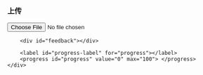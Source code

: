 <html lang="en">
<head>
  <meta charset="UTF-8" />
  <meta name="viewport" content="width=device-width, initial-scale=1.0" />
  <meta http-equiv="X-UA-Compatible" content="ie=edge" />
  <link rel="stylesheet" href="https://cdn.bootcss.com/highlight.js/9.12.0/styles/atom-one-light.min.css" />
  <link rel="stylesheet" href="https://cdn.bootcss.com/github-markdown-css/2.8.0/github-markdown.min.css" />
  <title>Hello World，ここが私の日本空間！</title>
</head>
<body>
  <template type="markdown">
    


<!-- The (first) h1 will be used as the <title> of the HTML page -->
### <a href="#">介绍</a>
<!-- The paragraph after the h1 and ul and before the first h2 is optional. It
is intended to be used for a short summary. -->

2014年(にせんじゅうよねん)はBoston大学を研究生卒業し卒業てから，San Jose Broadcom，に行きました，働いていました，switchスイッチのtestテストを担当し(たんとう)ていました。

2016年(にせんじゅうるく)上海 Nokiaに行きました，ont，olt，システムネットワーク機器(きき)の品質保証(ひんしつほしょう)でしていました，自動化 (じどうか)升级(しんきゅう)していました，

2018年(にせんじゅうはちねん) 深圳（しんせん）Huaweiに行きました，CPU开発(かいはつ)していました，linux，dpdk，だんち＞のmaintenanceしていました。

2022年(にせんにじゅうにねん)，自分で会社（かいしゃ）立ち上げました，业务 (ぎょうむ)はWeChatのmini program，計(けい)10件(じゅうけん)ちゅうもんしで，経営(けいえいする)が行き詰（つ）まっていました，会社を譲渡(じょうと)しました。

いま，新しい挑戦(ちょうせん)をしています，闻き取りありがとうございます，大部，以上。

<!-- The unordered list immediately after the h1 will be formatted on a single
line. It is intended to be used for contact details -->
- <fanqiang320@gmail.com>
- <a href="#">+14388289640</a>
- Montréal, QC
<!-- 私は赵子肖と申します、35歳，専攻(せんこう)は电子工程(でんしこうがくか)です。 -->

### <a href="履历.xlsx">履历</a>
    ====
  </template>
    <div>
        <h3>上传</h3>
        <input type="file" id="file-uploader">

        <div id="feedback"></div>

        <label id="progress-label" for="progress"></label>
        <progress id="progress" value="0" max="100"> </progress>
    </div>
    
</body>

<script>
    const fileUploader = document.getElementById('file-uploader');
    const feedback = document.getElementById('feedback');
    const progress = document.getElementById('progress');

    const reader = new FileReader();

    fileUploader.addEventListener('change', (event) => {
        const files = event.target.files;
        const file = files[0];
        reader.readAsDataURL(file);

        reader.addEventListener('progress', (event) => {
            if (event.loaded && event.total) {
                const percent = (event.loaded / event.total) * 100;
                progress.value = percent;
                document.getElementById('progress-label').innerHTML = Math.round(percent) + '%';

                if (percent === 100) {
                    let msg = `<span style="color:green;">File <u><b>${file.name}</b></u> has been uploaded successfully.</span>`;
                    feedback.innerHTML = msg;
                }
            }
        });
    });

</script>

<script src="https://cdn.bootcss.com/marked/0.3.6/marked.min.js" charset="utf-8"></script>
<script src="https://cdn.bootcss.com/highlight.js/9.12.0/highlight.min.js" charset="utf-8"></script>
<script src="https://cdn.bootcss.com/highlight.js/9.12.0/languages/javascript.min.js" charset="utf-8"></script>
<script src="md_html.min.js" charset="utf-8"></script>
<script type="text/javascript">
  markedInHtml.init()
</script>
</html>
